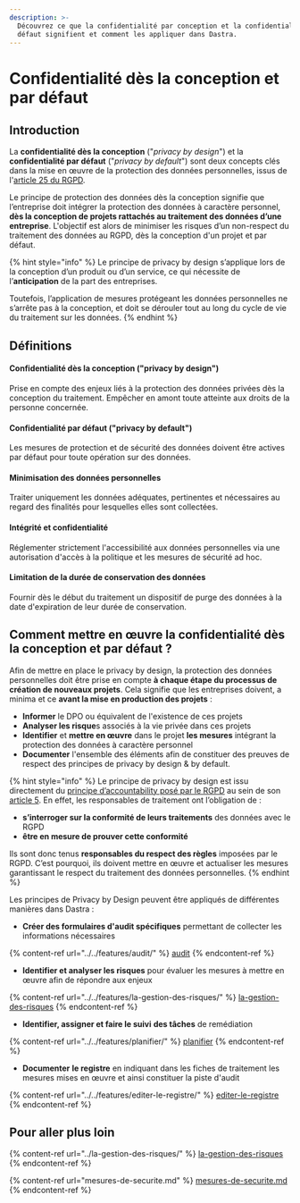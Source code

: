 ```yaml
---
description: >-
  Découvrez ce que la confidentialité par conception et la confidentialité par
  défaut signifient et comment les appliquer dans Dastra.
---
```


# Confidentialité dès la conception et par défaut

## Introduction

La **confidentialité dès la conception** ("_privacy by design_") et la **confidentialité par défaut** ("_privacy by default_") sont deux concepts clés dans la mise en œuvre de la protection des données personnelles, issus de l'[article 25 du RGPD](https://www.cnil.fr/fr/reglement-europeen-protection-donnees/chapitre4#Article25).

&#x20;Le principe de protection des données dès la conception signifie que l’entreprise doit intégrer la protection des données à caractère personnel, **dès la conception de projets rattachés au traitement des données d’une entreprise**. L'objectif est alors de minimiser les risques d’un non-respect du traitement des données au RGPD, dès la conception d'un projet et par défaut.

{% hint style="info" %}
Le principe de privacy by design s’applique lors de la conception d’un produit ou d’un service, ce qui nécessite de l’**anticipation** de la part des entreprises.

&#x20;Toutefois, l’application de mesures protégeant les données personnelles ne s’arrête pas à la conception, et doit se dérouler tout au long du cycle de vie du traitement sur les données.
{% endhint %}

## Définitions

#### Confidentialité dès la conception ("privacy by design")

Prise en compte des enjeux liés à la protection des données privées dès la conception du traitement. Empêcher en amont toute atteinte aux droits de la personne concernée.

#### Confidentialité par défaut ("privacy by default")

Les mesures de protection et de sécurité des données doivent être actives par défaut pour toute opération sur des données.

#### Minimisation des données personnelles

Traiter uniquement les données adéquates, pertinentes et nécessaires au regard des finalités pour lesquelles elles sont collectées.

#### Intégrité et confidentialité

Réglementer strictement l'accessibilité aux données personnelles via une autorisation d'accès à la politique et les mesures de sécurité ad hoc.

#### Limitation de la durée de conservation des données

Fournir dès le début du traitement un dispositif de purge des données à la date d'expiration de leur durée de conservation.

## Comment mettre en œuvre la confidentialité dès la conception et par défaut ?

Afin de mettre en place le privacy by design, la protection des données personnelles doit être prise en compte **à chaque étape du processus de création de nouveaux projets**. Cela signifie que les  entreprises doivent, a minima et ce **avant la mise en production des projets** :

* **Informer** le DPO ou équivalent de l'existence de ces projets
* **Analyser les risque**s associés à la vie privée dans ces projets&#x20;
* **Identifier** et **mettre en œuvre** dans le projet **les mesures** intégrant la protection des données à caractère personnel
* **Documenter** l'ensemble des éléments afin de constituer des preuves de respect des principes de privacy by design & by default.

{% hint style="info" %}
Le principe de privacy by design est issu directement du [principe d’accountability posé par le RGPD](https://www.cnil.fr/fr/definition/accountability) au sein de son [article 5](https://www.cnil.fr/fr/reglement-europeen-protection-donnees/chapitre2#Article5). En effet, les responsables de traitement ont l’obligation de :

* **s’interroger sur la conformité de leurs traitements** des données avec le RGPD
* **être en mesure de prouver cette conformité**

Ils sont donc tenus **responsables du respect des règles** imposées par le RGPD. C’est pourquoi, ils doivent mettre en œuvre et actualiser les mesures garantissant le respect du traitement des données personnelles.
{% endhint %}

Les principes de Privacy by Design peuvent être appliqués de différentes manières dans Dastra :

* **Créer des formulaires d'audit spécifiques** permettant de collecter les informations nécessaires

{% content-ref url="../../features/audit/" %}
[audit](../../features/audit/)
{% endcontent-ref %}

* **Identifier et analyser les risques** pour évaluer les mesures à mettre en œuvre afin de répondre aux enjeux&#x20;

{% content-ref url="../../features/la-gestion-des-risques/" %}
[la-gestion-des-risques](../../features/la-gestion-des-risques/)
{% endcontent-ref %}

* &#x20;**Identifier, assigner et faire le suivi** **des tâches** de remédiation

{% content-ref url="../../features/planifier/" %}
[planifier](../../features/planifier/)
{% endcontent-ref %}

* **Documenter** **le registre** en indiquant dans les fiches de traitement les mesures mises en œuvre et ainsi constituer la piste d'audit

{% content-ref url="../../features/editer-le-registre/" %}
[editer-le-registre](../../features/editer-le-registre/)
{% endcontent-ref %}

## Pour aller plus loin

{% content-ref url="../la-gestion-des-risques/" %}
[la-gestion-des-risques](../la-gestion-des-risques/)
{% endcontent-ref %}

{% content-ref url="mesures-de-securite.md" %}
[mesures-de-securite.md](mesures-de-securite.md)
{% endcontent-ref %}

